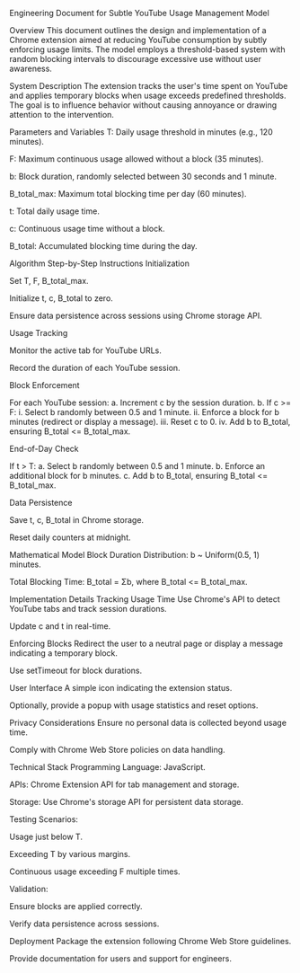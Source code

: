Engineering Document for Subtle YouTube Usage Management Model

Overview
This document outlines the design and implementation of a Chrome extension aimed at reducing YouTube consumption by subtly enforcing usage limits. The model employs a threshold-based system with random blocking intervals to discourage excessive use without user awareness.

System Description
The extension tracks the user's time spent on YouTube and applies temporary blocks when usage exceeds predefined thresholds. The goal is to influence behavior without causing annoyance or drawing attention to the intervention.

Parameters and Variables
T: Daily usage threshold in minutes (e.g., 120 minutes).

F: Maximum continuous usage allowed without a block (35 minutes).

b: Block duration, randomly selected between 30 seconds and 1 minute.

B_total_max: Maximum total blocking time per day (60 minutes).

t: Total daily usage time.

c: Continuous usage time without a block.

B_total: Accumulated blocking time during the day.

Algorithm
Step-by-Step Instructions
Initialization

Set T, F, B_total_max.

Initialize t, c, B_total to zero.

Ensure data persistence across sessions using Chrome storage API.

Usage Tracking

Monitor the active tab for YouTube URLs.

Record the duration of each YouTube session.

Block Enforcement

For each YouTube session:
a. Increment c by the session duration.
b. If c >= F:
i. Select b randomly between 0.5 and 1 minute.
ii. Enforce a block for b minutes (redirect or display a message).
iii. Reset c to 0.
iv. Add b to B_total, ensuring B_total <= B_total_max.

End-of-Day Check

If t > T:
a. Select b randomly between 0.5 and 1 minute.
b. Enforce an additional block for b minutes.
c. Add b to B_total, ensuring B_total <= B_total_max.

Data Persistence

Save t, c, B_total in Chrome storage.

Reset daily counters at midnight.

Mathematical Model
Block Duration Distribution: b ~ Uniform(0.5, 1) minutes.

Total Blocking Time: B_total = Σb, where B_total <= B_total_max.

Implementation Details
Tracking Usage Time
Use Chrome's API to detect YouTube tabs and track session durations.

Update c and t in real-time.

Enforcing Blocks
Redirect the user to a neutral page or display a message indicating a temporary block.

Use setTimeout for block durations.

User Interface
A simple icon indicating the extension status.

Optionally, provide a popup with usage statistics and reset options.

Privacy Considerations
Ensure no personal data is collected beyond usage time.

Comply with Chrome Web Store policies on data handling.

Technical Stack
Programming Language: JavaScript.

APIs: Chrome Extension API for tab management and storage.

Storage: Use Chrome's storage API for persistent data storage.

Testing
Scenarios:

Usage just below T.

Exceeding T by various margins.

Continuous usage exceeding F multiple times.

Validation:

Ensure blocks are applied correctly.

Verify data persistence across sessions.

Deployment
Package the extension following Chrome Web Store guidelines.

Provide documentation for users and support for engineers.